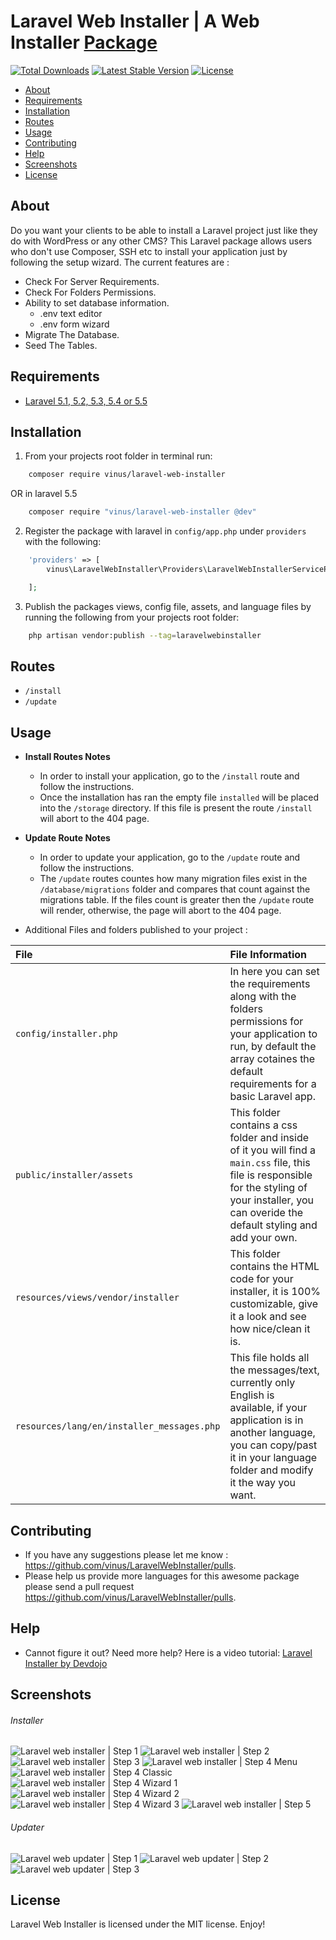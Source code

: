 # Laravel Web Installer | A Web Installer [Package](https://packagist.org/packages/vinus/laravel-web-installer)

[![Total Downloads](https://poser.pugx.org/vinus/laravel-web-installer/d/total.svg)](https://packagist.org/packages/vinus/laravel-web-installer)
[![Latest Stable Version](https://poser.pugx.org/vinus/laravel-web-installer/v/stable.svg)](https://packagist.org/packages/vinus/laravel-web-installer)
[![License](https://poser.pugx.org/vinus/laravel-web-installer/license.svg)](https://packagist.org/packages/vinus/laravel-web-installer)

- [About](#about)
- [Requirements](#requirements)
- [Installation](#installation)
- [Routes](#routes)
- [Usage](#usage)
- [Contributing](#contributing)
- [Help](#help)
- [Screenshots](#screenshots)
- [License](#license)

## About

Do you want your clients to be able to install a Laravel project just like they do with WordPress or any other CMS?
This Laravel package allows users who don't use Composer, SSH etc to install your application just by following the setup wizard.
The current features are :

- Check For Server Requirements.
- Check For Folders Permissions.
- Ability to set database information.
	- .env text editor
	- .env form wizard
- Migrate The Database.
- Seed The Tables.

## Requirements

* [Laravel 5.1, 5.2, 5.3, 5.4 or 5.5](https://laravel.com/docs/installation)

## Installation

1. From your projects root folder in terminal run:

```bash
    composer require vinus/laravel-web-installer
```
 
 OR in laravel 5.5

```bash
    composer require "vinus/laravel-web-installer @dev"

```

2. Register the package with laravel in `config/app.php` under `providers` with the following:

```php
	'providers' => [
	    vinus\LaravelWebInstaller\Providers\LaravelWebInstallerServiceProvider::class,

	];
```

3. Publish the packages views, config file, assets, and language files by running the following from your projects root folder:

```bash
    php artisan vendor:publish --tag=laravelwebinstaller
```

## Routes

* `/install`
* `/update`

## Usage

* **Install Routes Notes**
	* In order to install your application, go to the `/install` route and follow the instructions.
	* Once the installation has ran the empty file `installed` will be placed into the `/storage` directory. If this file is present the route `/install` will abort to the 404 page.

* **Update Route Notes**
	* In order to update your application, go to the `/update` route and follow the instructions.
	* The `/update` routes countes how many migration files exist in the `/database/migrations` folder and compares that count against the migrations table. If the files count is greater then the `/update` route will render, otherwise, the page will abort to the 404 page.

* Additional Files and folders published to your project :

|File|File Information|
|:------------|:------------|
|`config/installer.php`|In here you can set the requirements along with the folders permissions for your application to run, by default the array cotaines the default requirements for a basic Laravel app.|
|`public/installer/assets`|This folder contains a css folder and inside of it you will find a `main.css` file, this file is responsible for the styling of your installer, you can overide the default styling and add your own.|
|`resources/views/vendor/installer`|This folder contains the HTML code for your installer, it is 100% customizable, give it a look and see how nice/clean it is.|
|`resources/lang/en/installer_messages.php`|This file holds all the messages/text, currently only English is available, if your application is in another language, you can copy/past it in your language folder and modify it the way you want.|

## Contributing

* If you have any suggestions please let me know : https://github.com/vinus/LaravelWebInstaller/pulls.
* Please help us provide more languages for this awesome package please send a pull request https://github.com/vinus/LaravelWebInstaller/pulls.

## Help

* Cannot figure it out? Need more help? Here is a video tutorial: [Laravel Installer by Devdojo](https://www.youtube.com/watch?v=Jput5doFYLg)

## Screenshots

###### Installer
![Laravel web installer | Step 1](https://s3-us-west-2.amazonaws.com/github-project-images/laravel-web-installer/install/1-welcome.jpg)
![Laravel web installer | Step 2](https://s3-us-west-2.amazonaws.com/github-project-images/laravel-web-installer/install/2-requirements.jpg)
![Laravel web installer | Step 3](https://s3-us-west-2.amazonaws.com/github-project-images/laravel-web-installer/install/3-permissions.jpg)
![Laravel web installer | Step 4 Menu](https://s3-us-west-2.amazonaws.com/github-project-images/laravel-web-installer/install/4-environment.jpg)
![Laravel web installer | Step 4 Classic](https://s3-us-west-2.amazonaws.com/github-project-images/laravel-web-installer/install/4a-environment-classic.jpg)
![Laravel web installer | Step 4 Wizard 1](https://s3-us-west-2.amazonaws.com/github-project-images/laravel-web-installer/install/4b-environment-wizard-1.jpg)
![Laravel web installer | Step 4 Wizard 2](https://s3-us-west-2.amazonaws.com/github-project-images/laravel-web-installer/install/4b-environment-wizard-2.jpg)
![Laravel web installer | Step 4 Wizard 3](https://s3-us-west-2.amazonaws.com/github-project-images/laravel-web-installer/install/4b-environment-wizard-3.jpg)
![Laravel web installer | Step 5](https://s3-us-west-2.amazonaws.com/github-project-images/laravel-web-installer/install/5-final.jpg)

###### Updater
![Laravel web updater | Step 1](https://s3-us-west-2.amazonaws.com/github-project-images/laravel-web-installer/update/1-welcome.jpg)
![Laravel web updater | Step 2](https://s3-us-west-2.amazonaws.com/github-project-images/laravel-web-installer/update/2-updates.jpg)
![Laravel web updater | Step 3](https://s3-us-west-2.amazonaws.com/github-project-images/laravel-web-installer/update/3-finished.jpg)

## License

Laravel Web Installer is licensed under the MIT license. Enjoy!
